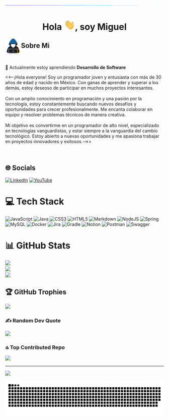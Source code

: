 <img src="images/horizontalDivider.gif" alt="dfs">
<h1 align="center"><b>Hola <img src="images/saludo.gif" width="35" alt="Saludo">, soy Miguel</b></h1>
<img align="left" src = "images/AboutMe.gif" width = 50px height=50px alt="Sobre Mi">
<h2 align="left" font-weight="bold">Sobre Mi</h2> <br>

🌱 Actualmente estoy aprendiendo **Desarrollo de Software**

<<--¡Hola everyone! Soy un programador joven y entusiasta con más de 30 años de edad y nacido en México. Con ganas de aprender y superar a los demás, estoy deseoso de participar en muchos proyectos interesantes.<br><br>Con un amplio conocimiento en programación y una pasión por la tecnología, estoy constantemente buscando nuevos desafíos y oportunidades para crecer profesionalmente. Me encanta colaborar en equipo y resolver problemas técnicos de manera creativa.<br><br>Mi objetivo es convertirme en un programador de alto nivel, especializado en tecnologías vanguardistas, y estar siempre a la vanguardia del cambio tecnológico. Estoy abierto a nuevas oportunidades y me apasiona trabajar en proyectos innovadores y exitosos.-->><br><br><br>

## 🌐 Socials

[![LinkedIn](https://img.shields.io/badge/LinkedIn-%230077B5.svg?logo=linkedin&logoColor=white)](https://linkedin.com/in/Miguel) [![YouTube](https://img.shields.io/badge/YouTube-%23FF0000.svg?logo=YouTube&logoColor=white)](https://youtube.com/@@miguelalonsocoba1813)

# 💻 Tech Stack

![JavaScript](https://img.shields.io/badge/javascript-%23323330.svg?style=plastic&logo=javascript&logoColor=%23F7DF1E) ![Java](https://img.shields.io/badge/java-%23ED8B00.svg?style=plastic&logo=openjdk&logoColor=white) ![CSS3](https://img.shields.io/badge/css3-%231572B6.svg?style=plastic&logo=css3&logoColor=white) ![HTML5](https://img.shields.io/badge/html5-%23E34F26.svg?style=plastic&logo=html5&logoColor=white) ![Markdown](https://img.shields.io/badge/markdown-%23000000.svg?style=plastic&logo=markdown&logoColor=white) ![NodeJS](https://img.shields.io/badge/node.js-6DA55F?style=plastic&logo=node.js&logoColor=white) ![Spring](https://img.shields.io/badge/spring-%236DB33F.svg?style=plastic&logo=spring&logoColor=white) ![MySQL](https://img.shields.io/badge/mysql-%2300000f.svg?style=plastic&logo=mysql&logoColor=white) ![Docker](https://img.shields.io/badge/docker-%230db7ed.svg?style=plastic&logo=docker&logoColor=white) ![Jira](https://img.shields.io/badge/jira-%230A0FFF.svg?style=plastic&logo=jira&logoColor=white) ![Gradle](https://img.shields.io/badge/Gradle-02303A.svg?style=plastic&logo=Gradle&logoColor=white) ![Notion](https://img.shields.io/badge/Notion-%23000000.svg?style=plastic&logo=notion&logoColor=white) ![Postman](https://img.shields.io/badge/Postman-FF6C37?style=plastic&logo=postman&logoColor=white) ![Swagger](https://img.shields.io/badge/-Swagger-%23Clojure?style=plastic&logo=swagger&logoColor=white)

# 📊 GitHub Stats

![](https://github-readme-stats.vercel.app/api?username=miguelalonsocoba&theme=radical&hide_border=false&include_all_commits=false&count_private=true)<br/>
![](https://github-readme-streak-stats.herokuapp.com/?user=miguelalonsocoba&theme=radical&hide_border=false)<br/>
![](https://github-readme-stats.vercel.app/api/top-langs/?username=miguelalonsocoba&theme=radical&hide_border=false&include_all_commits=false&count_private=true&layout=compact)

## 🏆 GitHub Trophies

![](https://github-profile-trophy.vercel.app/?username=miguelalonsocoba&theme=radical&no-frame=false&no-bg=false&margin-w=4)

### ✍️ Random Dev Quote

![](https://quotes-github-readme.vercel.app/api?type=horizontal&theme=radical)

### 🔝 Top Contributed Repo

![](https://github-contributor-stats.vercel.app/api?username=miguelalonsocoba&limit=5&theme=radical&combine_all_yearly_contributions=true)

---
[![](https://visitcount.itsvg.in/api?id=miguelalonsocoba&icon=0&color=6)](https://visitcount.itsvg.in)

<!--- snake -->
<div align="center">
  <img  src="grid-snake.svg"
       alt="snake" /></a>
</div>
